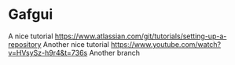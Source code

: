 # Gafgui
A nice tutorial
https://www.atlassian.com/git/tutorials/setting-up-a-repository
Another nice tutorial
https://www.youtube.com/watch?v=HVsySz-h9r4&t=736s
Another branch
